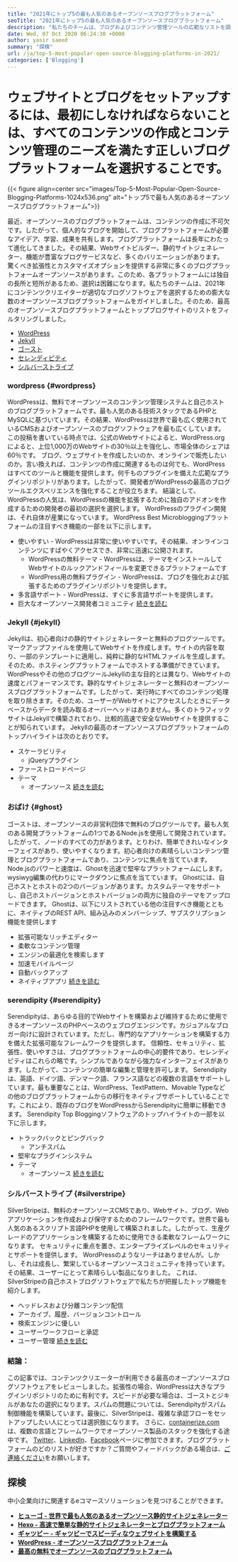 ```yaml
---
title: "2021年にトップ5の最も人気のあるオープンソースブログプラットフォーム" 
seoTitle: "2021年にトップ5の最も人気のあるオープンソースブログプラットフォーム" 
description: "私たちのチームは、ブログおよびコンテンツ管理ツールの広範なリストを調べており、トップ5のオープンソースブログプラットフォームをリストしています。" 
date: Wed, 07 Oct 2020 06:24:30 +0000
author: yasir saeed
summary: "探検" 
url: /ja/top-5-most-popular-open-source-blogging-platforms-in-2021/
categories: ['Blogging']
---
```


# ウェブサイトとブログをセットアップするには、最初にしなければならないことは、すべてのコンテンツの作成とコンテンツ管理のニーズを満たす正しいブログプラットフォームを選択することです。

{{< figure align=center src="images/Top-5-Most-Popular-Open-Source-Blogging-Platforms-1024x536.png" alt="トップ5で最も人気のあるオープンソースブログプラットフォーム">}}

最近、オープンソースのブログプラットフォームは、コンテンツの作成に不可欠です。したがって、個人的なブログを開始して、ブログプラットフォームが必要なアイデア、学習、成果を共有します。ブログプラットフォームは長年にわたって進化してきました。その結果、Webサイトビルダー、静的サイトジェネレーター、機能が豊富なブログサービスなど、多くのバリエーションがあります。
驚くべき拡張性とカスタマイズオプションを提供する非常に多くのブログプラットフォームオープンソースがあります。このため、各プラットフォームには独自の長所と短所があるため、選択は困難になります。私たちのチームは、2021年にコンテンツクリエイターが適切なブログソフトウェアを選択するための膨大な数のオープンソースブログプラットフォームをガイドしました。そのため、最高のオープンソースブログプラットフォームとトップブログサイトのリストをフィルタリングしました。
  * [WordPress][1]
  * [Jekyll][2]
  * [ゴースト][3]
  * [セレンディピティ][4]
  * [シルバーストライプ][5]


###  **wordpress**  {#wordpress}

WordPressは、無料でオープンソースのコンテンツ管理システムと自己ホストのブログプラットフォームです。最も人気のある技術スタックであるPHPとMySQLに基づいています。その結果、WordPressは世界で最も広く使用されているCMSおよびオープンソースのブログソフトウェアを最も広くしています。この投稿を書いている時点では、公式のWebサイトによると、WordPress.orgによると、上位1,000万のWebサイトの30％以上を強化し、市場全体のシェアは60％です。
ブログ、ウェブサイトを作成したいのか、オンラインで販売したいのか。言い換えれば、コンテンツの作成に関連するものは何でも、WordPressはすべてのツールと機能を提供します。何千ものプラグインを備えた広範なプラグインリポジトリがあります。したがって、開発者がWordPressの最高のブログツールエクスペリエンスを強化することが役立ちます。
結論として、WordPressの人気は、WordPressの機能を拡張するために独自のアドオンを作成するための開発者の最初の選択を選択します。 WordPressのプラグイン開発は、それ自体が産業になっています。
WordPress Best Microbloggingプラットフォームの注目すべき機能の一部を以下に示します。
* 使いやすい -  WordPressは非常に使いやすいです。その結果、オンラインコンテンツにすばやくアクセスでき、非常に迅速に公開されます。
  * WordPressの無料テーマ -  WordPressは、テーマをインストールしてWebサイトのルックアンドフィールを変更できるプラットフォームです
  * WordPress用の無料プラグイン -  WordPressは、ブログを強化および拡張するためのプラグインリポジトリを提供します。
* 多言語サポート -  WordPressは、すぐに多言語サポートを提供します。
* 巨大なオープンソース開発者コミュニティ
    [続きを読む][6]


###  **Jekyll**  {#jekyll}

Jekyllは、初心者向けの静的サイトジェネレーターと無料のブログツールです。マークアップファイルを使用してWebサイトを作成します。サイトの内容を取り、一部のテンプレートに適用し、純粋に静的なHTMLファイルを生成します。そのため、ホスティングプラットフォームでホストする準備ができています。
WordPressやその他のブログツールJekyllの主な目的とは異なり、Webサイトの速度とパフォーマンスです。静的なサイトジェネレーターと無料のオープンソースブログプラットフォームです。したがって、実行時にすべてのコンテンツ処理を取り除きます。そのため、ユーザーがWebサイトにアクセスしたときにデータベースからデータを読み取るオーバーヘッドはありません。多くのトラフィックサイトはJekyllで構築されており、比較的高速で安全なWebサイトを提供することが知られています。
Jekyllの最高のオープンソースブログプラットフォームのトップハイライトは次のとおりです。
* スケーラビリティ
  * jQueryプラグイン
* ファーストロードページ
* テーマ
  * オープンソース
    [続きを読む][7]


###  **おばけ**  {#ghost}

ゴーストは、オープンソースの非営利団体で無料のブログツールです。最も人気のある開発プラットフォームの1つであるNode.jsを使用して開発されています。したがって、ノードのすべての力があります。とりわけ、簡単できれいなインターフェイスがあり、使いやすくなります。初心者向けの素晴らしいコンテンツ管理とブログプラットフォームであり、コンテンツに焦点を当てています。
Node.jsのパワーと速度は、Ghostを迅速で堅牢なプラットフォームにします。 wysiwyg編集の代わりにマークダウンに焦点を当てています。 Ghostには、自己ホストとホストの2つのバージョンがあります。カスタムテーマをサポートし、自己ホストバージョンとホストバージョンの両方に独自のテーマをアップロードできます。
Ghostは、以下にリストされている他の注目すべき機能とともに、ネイティブのREST API、組み込みのメンバーシップ、サブスクリプション機能を提供します
* 拡張可能なリッチエディター
* 柔軟なコンテンツ管理
* エンジンの最適化を検索します
* 加速モバイルページ
* 自動バックアップ
* ネイティブアプリ
    [続きを読む][8]


###  **serendipity**  {#serendipity}

Serendipityは、あらゆる目的でWebサイトを構築および維持するために使用できるオープンソースのPHPベースのウェブログエンジンです。カジュアルなブロガー向けに設計されています。ただし、専門的なアプリケーションを構築する力を備えた拡張可能なフレームワークを提供します。
信頼性、セキュリティ、拡張性、使いやすさは、ブログプラットフォームの中心的要件であり、セレンディピティはこれらの略です。シンプルでありながら強力なインターフェイスがあります。したがって、コンテンツの簡単な編集と管理を許可します。
Serendipityは、英語、ドイツ語、デンマーク語、フランス語などの複数の言語をサポートしています。最も重要なことは、WordPress、TextPattern、Movable Typeなどの他のブログプラットフォームからの移行をネイティブサポートしていることです。これにより、既存のブログをWordPressからSerendipityに簡単に移動できます。
Serendipity Top Bloggingソフトウェアのトップハイライトの一部を以下に示します。
* トラックバックとピングバック
  * アンチスパム
* 堅牢なプラグインシステム
* テーマ
  * オープンソース
    [続きを読む][9]


###  **シルバーストライプ**  {#silverstripe}

SilverStripeは、無料のオープンソースCMSであり、Webサイト、ブログ、Webアプリケーションを作成および保守するためのフレームワークです。世界で最も人気のあるスクリプト言語PHPを使用して構築されました。したがって、生産グレードのアプリケーションを構築するために使用できる柔軟なフレームワークになります。
セキュリティに重点を置き、エンタープライズレベルのセキュリティとサポートを提供します。 WordPressのようなリーチはありませんが。しかし、それは成長し、繁栄しているオープンソースコミュニティを持っています。その結果、ユーザーにとって素晴らしい製品になりました。
これは、SilverStripeの自己ホストブログソフトウェアで私たちが把握したトップ機能を紹介します。
* ヘッドレスおよび分離コンテンツ配信
* アーカイブ、履歴、バージョンコントロール
* 検索エンジンに優しい
* ユーザーワークフローと承認
* ユーザー管理
    [続きを読む][10]

### 結論：
この記事では、コンテンツクリエーターが利用できる最高のオープンソースブログソフトウェアをレビューしました。拡張性の場合、WordPressは大きなプラグインリポジトリのために有利です。スピードが必要な場合は、ゴーストとジキルがあなたの選択になります。スパムの問題については、Serendipityがスパム制御機能を構築しています。最後に、SilverStripeは、複雑な承認フローをセットアップしたい人にとっては選択肢になります。
さらに、[containerize.com][11]は、複数の言語とフレームワークでオープンソース製品のスタックを強化する途中です。 [Twitter][12]、[LinkedIn][13]、[Facebook][14]ページに参​​加できます。ブログプラットフォームのどのリストが好きですか？ご質問やフィードバックがある場合は、[ご連絡ください][15]をお願いします。

## 探検
中小企業向けに関連するeコマースソリューションを見つけることができます。
* [  **ヒューゴ - 世界で最も人気のあるオープンソース静的サイトジェネレーター**  ][16]
* [  **Hexo  - 高速で簡単な静的サイトジェネレーターとブログプラットフォーム**  ][17]
* [  **ギャツビー - ギャツビーでスピーディなウェブサイトを構築する**  ][18]
*  **[WordPress  - オープンソースブログプラットフォーム][19]**  
*  **[最高の無料でオープンソースのブログプラットフォーム][20]**  



 [1]: #wordpress
 [2]: #jekyll
 [3]: #ghost
 [4]: #serendipity
 [5]: #silverstripe
 [6]: https://products.containerize.com/blogging/wordpress
 [7]: https://products.containerize.com/blogging/jekyll
 [8]: https://products.containerize.com/blogging/ghost
 [9]: https://products.containerize.com/blogging/serendipity
 [10]: https://products.containerize.com/blogging/silverstripe
 [11]: https://www.containerize.com/
 [12]: https://twitter.com/containerize_co
 [13]: https://www.linkedin.com/company/containerize/
 [14]: http://facebook.com/containerize
 [15]: mailto:yasir.saeed@aspose.com
 [16]: https://products.containerize.com/blogging/hugo/
 [17]: https://products.containerize.com/blogging/hexo/
 [18]: https://products.containerize.com/blogging/gatsby/
 [19]: https://products.containerize.com/blogging/wordpress/
 [20]: https://products.containerize.com/blogging/

